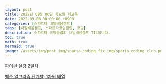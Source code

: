 ```yaml
---
layout: post
title: 2022년 09월 06일 화요일 회고록
date: 2022-09-06 00:00:00 +0900
categories: [스파르타 내일배움캠프]
tags: [내일배움캠프, 스파르타코딩클럽, 코딩]
description: 스파르타 코딩클럽의 내일배움캠프 TIL입니다.
toc: true
math: true
mermaid: true
image: /assets/img/post_img/sparta_coding_fix_img/sparta_coding_club.png
---
```

[파이썬 실강 2일차](https://hana98.tistory.com/40)

[백준 알고리즘 단계별) 1차원 배열](https://hana98.tistory.com/41)
